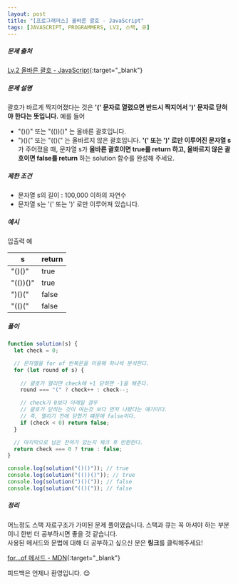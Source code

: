 ```yaml
---
layout: post
title: "[프로그래머스] 올바른 괄호 - JavaScript"
tags: [JAVASCRIPT, PROGRAMMERS, LV2, 스택, 큐]
---
```


##### 문제 출처

[Lv.2 올바른 괄호 - JavaScript](https://school.programmers.co.kr/learn/courses/30/lessons/12909?language=javascript){:target="\_blank"}

##### 문제 설명

괄호가 바르게 짝지어졌다는 것은 **'(' 문자로 열렸으면 반드시 짝지어서 ')' 문자로 닫혀야 한다는 뜻입니다.** 예를 들어

- "()()" 또는 "(())()" 는 올바른 괄호입니다.
- ")()(" 또는 "(()(" 는 올바르지 않은 괄호입니다.
  **'(' 또는 ')' 로만 이루어진 문자열 s**가 주어졌을 때, 문자열 s가 **올바른 괄호이면 true를 return 하고, 올바르지 않은 괄호이면 false를 return** 하는 solution 함수를 완성해 주세요.

##### 제한 조건

- 문자열 s의 길이 : 100,000 이하의 자연수
- 문자열 s는 '(' 또는 ')' 로만 이루어져 있습니다.

##### 예시

입출력 예

| s        | return |
| -------- | ------ |
| "()()"   | true   |
| "(())()" | true   |
| ")()("   | false  |
| "(()("   | false  |

##### 풀이

```javascript
function solution(s) {
  let check = 0;

  // 문자열을 for of 반복문을 이용해 하나씩 분석한다.
  for (let round of s) {
    
    // 괄호가 열리면 check에 +1 닫히면 -1을 해준다.
    round === "(" ? check++ : check--;

    // check가 0보다 아래일 경우 
    // 괄호가 닫히는 것이 여는것 보다 먼저 나왔다는 얘기이다.
    // 즉, 열리기 전에 닫혔기 떄문에 false이다.
    if (check < 0) return false;
  }

  // 마지막으로 남은 잔여가 있는지 체크 후 반환한다.
  return check === 0 ? true : false;
}

console.log(solution("()()")); // true
console.log(solution("(())()")); // true
console.log(solution(")()(")); // false
console.log(solution("(()(")); // false
```

##### 정리

어느정도 스택 자료구조가 가미된 문제 풀이였습니다. 스택과 큐는 꼭 아셔야 하는 부분이니 한번 더 공부하시면 좋을 것 같습니다.<br />
사용된 메서드와 문법에 대해 더 공부하고 싶으신 분은 **링크**를 클릭해주세요!

[for...of 메서드 - MDN](https://developer.mozilla.org/ko/docs/Web/JavaScript/Reference/Statements/for...of){:target="\_blank"}<br />

피드백은 언제나 환영입니다. 😊
